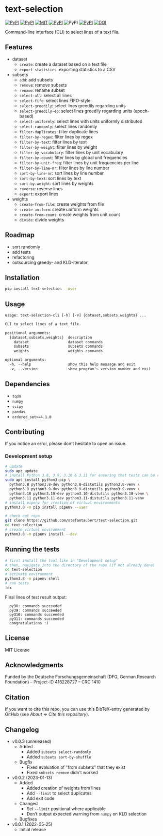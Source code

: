 # text-selection

[![PyPI](https://img.shields.io/pypi/v/text-selection.svg)](https://pypi.python.org/pypi/text-selection)
[![PyPI](https://img.shields.io/pypi/pyversions/text-selection.svg)](https://pypi.python.org/pypi/text-selection)
[![MIT](https://img.shields.io/github/license/stefantaubert/text-selection.svg)](https://github.com/stefantaubert/text-selection/blob/master/LICENSE)
[![PyPI](https://img.shields.io/pypi/wheel/text-selection.svg)](https://pypi.python.org/pypi/text-selection/#files)
![PyPI](https://img.shields.io/pypi/implementation/text-selection.svg)
[![PyPI](https://img.shields.io/github/commits-since/stefantaubert/text-selection/latest/master.svg)](https://github.com/stefantaubert/text-selection/compare/v0.0.2...master)
[![DOI](https://zenodo.org/badge/DOI/10.5281/zenodo.7534707.svg)](https://doi.org/10.5281/zenodo.7534707)

Command-line interface (CLI) to select lines of a text file.

## Features

- dataset
  - `create`: create a dataset based on a text file
  - `export-statistics`: exporting statistics to a CSV
- subsets
  - `add`: add subsets
  - `remove`: remove subsets
  - `rename`: rename subset
  - `select-all`: select all lines
  - `select-fifo`: select lines FIFO-style
  - `select-greedily`: select lines greedily regarding units
  - `select-greedily-ep`: select lines greedily regarding units (epoch-based)
  - `select-uniformly`: select lines with units uniformly distributed
  - `select-randomly`: select lines randomly
  - `filter-duplicates`: filter duplicate lines
  - `filter-by-regex`: filter lines by regex
  - `filter-by-text`: filter lines by text
  - `filter-by-weight`: filter lines by weight
  - `filter-by-vocabulary`: filter lines by unit vocabulary
  - `filter-by-count`: filter lines by global unit frequencies
  - `filter-by-unit-freq`: filter lines by unit frequencies per line
  - `filter-by-line-nr`: filter lines by line number
  - `sort-by-line-nr`: sort lines by line number
  - `sort-by-text`: sort lines by text
  - `sort-by-weight`: sort lines by weights
  - `reverse`: reverse lines
  - `export`: export lines
- weights
  - `create-from-file`: create weights from file
  - `create-uniform`: create uniform weights
  - `create-from-count`: create weights from unit count
  - `divide`: divide weights

## Roadmap

- sort randomly
- add tests
- refactoring
- outsourcing greedy- and KLD-iterator

## Installation

```sh
pip install text-selection --user
```

## Usage

```txt
usage: text-selection-cli [-h] [-v] {dataset,subsets,weights} ...

CLI to select lines of a text file.

positional arguments:
  {dataset,subsets,weights}  description
    dataset                  dataset commands
    subsets                  subsets commands
    weights                  weights commands

optional arguments:
  -h, --help                 show this help message and exit
  -v, --version              show program's version number and exit
```

## Dependencies

- `tqdm`
- `numpy`
- `scipy`
- `pandas`
- `ordered_set>=4.1.0`

## Contributing

If you notice an error, please don't hesitate to open an issue.

### Development setup

```sh
# update
sudo apt update
# install Python 3.8, 3.9, 3.10 & 3.11 for ensuring that tests can be run
sudo apt install python3-pip \
  python3.8 python3.8-dev python3.8-distutils python3.8-venv \
  python3.9 python3.9-dev python3.9-distutils python3.9-venv \
  python3.10 python3.10-dev python3.10-distutils python3.10-venv \
  python3.11 python3.11-dev python3.11-distutils python3.11-venv
# install pipenv for creation of virtual environments
python3.8 -m pip install pipenv --user

# check out repo
git clone https://github.com/stefantaubert/text-selection.git
cd text-selection
# create virtual environment
python3.8 -m pipenv install --dev
```

## Running the tests

```sh
# first install the tool like in "Development setup"
# then, navigate into the directory of the repo (if not already done)
cd text-selection
# activate environment
python3.8 -m pipenv shell
# run tests
tox
```

Final lines of test result output:

```log
  py38: commands succeeded
  py39: commands succeeded
  py310: commands succeeded
  py311: commands succeeded
  congratulations :)
```

## License

MIT License

## Acknowledgments

Funded by the Deutsche Forschungsgemeinschaft (DFG, German Research Foundation) – Project-ID 416228727 – CRC 1410

## Citation

If you want to cite this repo, you can use this BibTeX-entry generated by GitHub (see *About => Cite this repository*).

## Changelog

- v0.0.3 (unreleased)
  - Added
    - Added `subsets select-randomly`
    - Added `subsets sort-by-shuffle`
  - Bugfix
    - Fixed evaluation of "from subsets" that they exist
    - Fixed `subsets remove` didn't worked
- v0.0.2 (2023-01-13)
  - Added
    - Added creation of weights from lines
    - Add `--limit` to select duplicates
    - Add exit code
  - Changed
    - Set `--limit` positional where applicable
    - Don't output expected warning from `numpy` on KLD selection
  - Bugfixes
- v0.0.1 (2022-05-25)
  - Initial release
